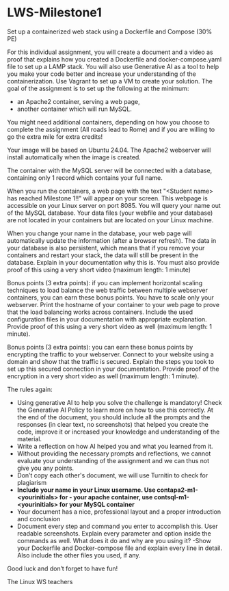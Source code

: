 # LWS-Milestone1

Set up a containerized web stack using a Dockerfile and Compose (30% PE)

For this individual assignment, you will create a document and a video as proof that explains how you created a Dockerfile and docker-compose.yaml file to set up a LAMP stack. You will also use Generative AI as a tool to help you make your code better and increase your understanding of the containerization. Use Vagrant to set up a VM to create your solution. The goal of the assignment is to set up the following at the minimum:

- an Apache2 container, serving a web page,
- another container which will run MySQL.

You might need additional containers, depending on how you choose to complete the assignment (All roads lead to Rome) and if you are willing to go the extra mile for extra credits!

Your image will be based on Ubuntu 24.04. The Apache2 webserver will install automatically when the image is created. 

The container with the MySQL server will be connected with a database, containing only 1 record which contains your full name. 

When you run the containers, a web page with the text "\<Student name> has reached Milestone 1!!" will appear on your screen. This webpage is accessible on your Linux server on port 8085. You will query your name out of the MySQL database. Your data files (your webfile and your database) are not located in your containers but are located on your Linux machine.

When you change your name in the database, your web page will automatically update the information (after a browser refresh). The data in your database is also persistent, which means that if you remove your containers and restart your stack, the data will still be present in the database. Explain in your documentation why this is. You must also provide proof of this using a very short video (maximum length: 1 minute)

Bonus points (3 extra points): if you can implement horizontal scaling techniques to load balance the web traffic between multiple webserver containers, you can earn these bonus points. You have to scale only your webserver. Print the hostname of your container to your web page to prove that the load balancing works across containers. Include the used configuration files in your documentation with appropriate explanation. Provide proof of this using a very short video as well (maximum length: 1 minute).

Bonus points (3 extra points): you can earn these bonus points by encrypting the traffic to your webserver. Connect to your website using a domain and show that the traffic is secured. Explain the steps you took to set up this secured connection in your documentation. Provide proof of the encryption in a very short video as well (maximum length: 1 minute).

The rules again:

  - Using generative AI to help you solve the challenge is mandatory! Check the Generative AI Policy to learn more on how to use this correctly.
  At the end of the document, you should include all the prompts and the responses (in clear text, no screenshots) that helped you create the code, improve it or increased your knowledge and understanding of the material.
  - Write a reflection on how AI helped you and what you learned from it.
  - Without providing the necessary prompts and reflections, we cannot evaluate your understanding of the assignment and we can thus not give you any points. 
  - Don’t copy each other's document, we will use Turnitin to check for plagiarism
  - **Include your name in your Linux username. Use contapa2-m1-\<yourinitials> for - your apache container, use contsql-m1-\<yourinitials> for your MySQL container**
  - Your document has a nice, professional layout and a proper introduction and conclusion
  - Document every step and command you enter to accomplish this. User readable screenshots. Explain every parameter and option inside the commands as well. What does it do and why are you using it?
  -Show your Dockerfile and Docker-compose file and explain every line in detail. Also include the other files you used, if any.

Good luck and don’t forget to have fun!

The Linux WS teachers
